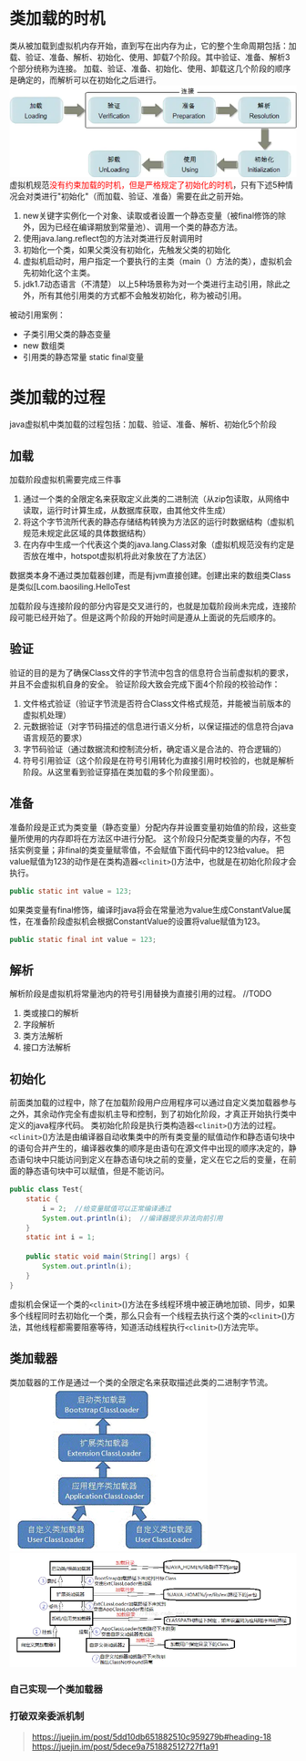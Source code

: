 # 类加载的时机
类从被加载到虚拟机内存开始，直到写在出内存为止，它的整个生命周期包括：加载、验证、准备、解析、初始化、使用、卸载7个阶段。其中验证、准备、解析3个部分统称为连接。
加载、验证、准备、初始化、使用、卸载这几个阶段的顺序是确定的，而解析可以在初始化之后进行。
![类的生命周期](类的生命周期.png)
虚拟机规范<font color=red>没有约束加载的时机，但是严格规定了初始化的时机</font>，只有下述5种情况会对类进行"初始化"（而加载、验证、准备）需要在此之前开始。
1. new关键字实例化一个对象、读取或者设置一个静态变量（被final修饰的除外，因为已经在编译期放到常量池）、调用一个类的静态方法。
2. 使用java.lang.reflect包的方法对类进行反射调用时
3. 初始化一个类，如果父类没有初始化，先触发父类的初始化
4. 虚拟机启动时，用户指定一个要执行的主类（main（）方法的类），虚拟机会先初始化这个主类。
5. jdk1.7动态语言（不清楚）
以上5种场景称为对一个类进行主动引用，除此之外，所有其他引用类的方式都不会触发初始化，称为被动引用。

被动引用案例：
-   子类引用父类的静态变量
-   new 数组类
-   引用类的静态常量 static final变量
# 类加载的过程
java虚拟机中类加载的过程包括：加载、验证、准备、解析、初始化5个阶段
## 加载
加载阶段虚拟机需要完成三件事
1. 通过一个类的全限定名来获取定义此类的二进制流（从zip包读取，从网络中读取，运行时计算生成，从数据库获取，由其他文件生成）
2. 将这个字节流所代表的静态存储结构转换为方法区的运行时数据结构（虚拟机规范未规定此区域的具体数据结构）
3. 在内存中生成一个代表这个类的java.lang.Class对象（虚拟机规范没有约定是否放在堆中，hotspot虚拟机将此对象放在了方法区）  

数据类本身不通过类加载器创建，而是有jvm直接创建。创建出来的数组类Class是类似[Lcom.baosiling.HelloTest

加载阶段与连接阶段的部分内容是交叉进行的，也就是加载阶段尚未完成，连接阶段可能已经开始了。但是这两个阶段的开始时间是遵从上面说的先后顺序的。
## 验证
验证的目的是为了确保Class文件的字节流中包含的信息符合当前虚拟机的要求，并且不会虚拟机自身的安全。
验证阶段大致会完成下面4个阶段的校验动作：
1. 文件格式验证（验证字节流是否符合Class文件格式规范，并能被当前版本的虚拟机处理）
2. 元数据验证（对字节码描述的信息进行语义分析，以保证描述的信息符合java语言规范的要求）
3. 字节码验证（通过数据流和控制流分析，确定语义是合法的、符合逻辑的）
4. 符号引用验证（这个阶段是在符号引用转化为直接引用时校验的，也就是解析阶段。从这里看到验证穿插在类加载的多个阶段里面）。
## 准备
准备阶段是正式为类变量（静态变量）分配内存并设置变量初始值的阶段，这些变量所使用的内存即将在方法区中进行分配。
这个阶段只分配类变量的内存，不包括实例变量；非final的类变量赋零值，不会赋值下面代码中的123给value。
把value赋值为123的动作是在类构造器`<clinit>`()方法中，也就是在初始化阶段才会执行。
```java
public static int value = 123;
```
如果类变量有final修饰，编译时java将会在常量池为value生成ConstantValue属性，在准备阶段虚拟机会根据ConstantValue的设置将value赋值为123。
```java
public static final int value = 123;
```
## 解析
解析阶段是虚拟机将常量池内的符号引用替换为直接引用的过程。 //TODO
1. 类或接口的解析
2. 字段解析
3. 类方法解析
4. 接口方法解析
## 初始化
前面类加载的过程中，除了在加载阶段用户应用程序可以通过自定义类加载器参与之外，其余动作完全有虚拟机主导和控制，到了初始化阶段，才真正开始执行类中定义的java程序代码。
类初始化阶段是执行类构造器`<clinit>`()方法的过程。
`<clinit>`()方法是由编译器自动收集类中的所有类变量的赋值动作和静态语句块中的语句合并产生的，编译器收集的顺序是由语句在源文件中出现的顺序决定的，静态语句块中只能访问到定义在静态语句块之前的变量，定义在它之后的变量，在前面的静态语句块中可以赋值，但是不能访问。
```java
public class Test{
    static {
        i = 2;  //给变量赋值可以正常编译通过
        System.out.println(i);  //编译器提示非法向前引用
    }
    static int i = 1;

    public static void main(String[] args) {
        System.out.println(i);
    }
}
```
虚拟机会保证一个类的`<clinit>`()方法在多线程环境中被正确地加锁、同步，如果多个线程同时去初始化一个类，那么只会有一个线程去执行这个类的`<clinit>`()方法，其他线程都需要阻塞等待，知道活动线程执行`<clinit>`()方法完毕。
## 类加载器
类加载器的工作是通过一个类的全限定名来获取描述此类的二进制字节流。
![双亲委派机制](双亲委派结构.png)
![类加载器加载的内容](各个类加载器加载的内容.png)
### 自己实现一个类加载器
### 打破双亲委派机制
> https://juejin.im/post/5dd10db651882510c959279b#heading-18
https://juejin.im/post/5dece9a751882512727f1a91